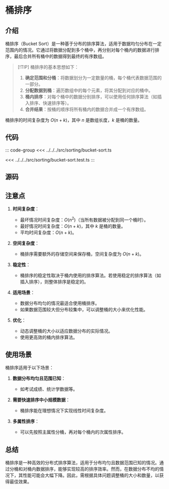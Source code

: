 # 桶排序

## 介绍

桶排序（Bucket Sort）是一种基于分布的排序算法，适用于数据均匀分布在一定范围内的情况。它通过将数据分配到多个桶中，再分别对每个桶内的数据进行排序，最后合并所有桶中的数据得到最终的有序数组。

> [!TIP] 桶排序的基本思想如下：
>
> 1. **确定范围和分桶**：将数据划分为一定数量的桶，每个桶代表数据范围的一部分。
> 2. **分配数据到桶**：遍历数组中的每个元素，将其分配到对应的桶中。
> 3. **桶内排序**：对每个桶中的数据分别排序，可以使用任何排序算法（如插入排序、快速排序等）。
> 4. **合并结果**：按桶的顺序将所有桶内的数据合并成一个有序数组。

桶排序的时间复杂度为 $O(n + k)$，其中 $n$ 是数组长度，$k$ 是桶的数量。

## 代码

::: code-group
<<< ../../../src/sorting/bucket-sort.ts

<<< ../../../src/sorting/bucket-sort.test.ts
:::

## 源码

<SourceGroup/>

## 注意点

1. **时间复杂度**：

   - 最坏情况时间复杂度：$O(n^2)$（当所有数据被分配到同一个桶时）。
   - 最好情况时间复杂度：$O(n + k)$，其中 $k$ 是桶的数量。
   - 平均时间复杂度：$O(n + k)$。

2. **空间复杂度**：

   - 桶排序需要额外的存储空间来保存桶，空间复杂度为 $O(n + k)$。

3. **稳定性**：

   - 桶排序的稳定性取决于桶内使用的排序算法。若使用稳定的排序算法（如插入排序），则整体排序是稳定的。

4. **适用场景**：

   - 数据分布均匀的情况最适合使用桶排序。
   - 如果数据范围较大但分布较集中，可以调整桶的大小来优化性能。

5. **优化**：
   - 动态调整桶的大小以适应数据分布的实际情况。
   - 使用更高效的桶内排序算法。

## 使用场景

桶排序适用于以下场景：

1. **数据分布均匀且范围已知**：

   - 如考试成绩、统计学数据等。

2. **需要快速排序中小规模数据**：

   - 桶排序能在理想情况下实现线性时间复杂度。

3. **多属性排序**：
   - 可以先按照主属性分桶，再对每个桶内的次属性排序。

## 总结

桶排序是一种高效的分布式排序算法，适用于分布均匀且数据范围已知的情况。通过分桶和对桶内数据排序，能够实现较高的排序效率。然而，在数据分布不均的情况下，其性能可能会大幅下降。因此，需根据具体问题调整桶的大小和数量，以获得最佳效果。
